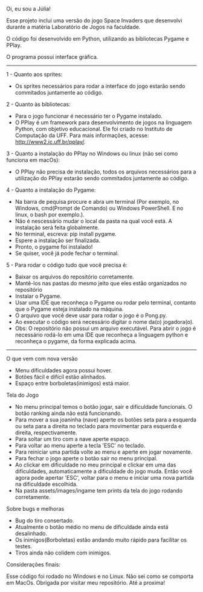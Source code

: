 Oi, eu sou a Júlia!

Esse projeto inclui uma versão do jogo Space Invaders que desenvolvi durante a matéria Laboratório de Jogos na faculdade.

O código foi desenvolvido em Python, utilizando as bibliotecas Pygame e PPlay.

O programa possui interface gráfica.

-----------------------------------------------------------------------------------------------------------------------------------------------------------------------------

1 - Quanto aos sprites:
- Os sprites necessários para rodar a interface do jogo estarão sendo commitados juntamente ao código.

2 - Quanto às bibliotecas:
- Para o jogo funcionar é necessário ter o Pygame instalado.
- O PPlay é um framework para desenvolvimento de jogos na linguagem Python, com objetivo educacional. Ele foi criado no Instituto de Computação da UFF. Para mais informações, acesse: http://www2.ic.uff.br/pplay/.

3 - Quanto a instalação do PPlay no Windows ou linux (não sei como funciona em macOs):
- O PPlay não precisa de instalação, todos os arquivos necessários para a utilização do PPlay estarão sendo commitados juntamente ao código.

4 - Quanto a instalação do Pygame:
- Na barra de pequisa procure e abra um terminal (Por exemplo, no Windows, cmd(Prompt de Comando) ou Windows PowerShell. E no linux, o bash por exemplo.).
- Não é nescessário mudar o local da pasta na qual você está. A instalação será feita globalmente. 
- No terminal, escreva: pip install pygame.
- Espere a instalação ser finalizada.
- Pronto, o pygame foi instalado!
- Se quiser, você já pode fechar o terminal.

5 - Para rodar o código tudo que você precisa é:
- Baixar os arquivos do repositório corretamente.
- Mantê-los nas pastas do mesmo jeito que eles estão organizados no repositório
- Instalar o Pygame.
- Usar uma IDE que reconheça o Pygame ou rodar pelo terminal, contanto que o Pygame esteja instalado na máquina.
- O arquivo que você deve usar para rodar o jogo é o Pong.py.
- Ao executar o código será necessário digitar o nome da(o) jogadora(o).
- Obs: O repositório não possui um arquivo executável. Para abrir o jogo é necessário rodá-lo em uma IDE que reconheça a linguagem python e reconheça o pygame, da forma explicada acima.

-----------------------------------------------------------------------------------------------------------------------------------------------------------------------------

O que vem com nova versão

- Menu dificuldades agora possui hover.
- Botões fácil e difícil estão alinhados.
- Espaço entre borboletas(inimigos) está maior.

Tela do Jogo

- No menu principal temos o botão jogar, sair e dificuldade funcionais. O botão ranking ainda não está funcionando.
- Para mover a sua joaninha (nave) aperte os botões seta para a esquerda ou seta para a direita no teclado para movimentar para esquerda e direita, respectivamente.
- Para soltar um tiro com a nave aperte espaço.
- Para voltar ao menu aperte a tecla 'ESC' no teclado.
- Para reiniciar uma partida volte ao menu e aperte em jogar novamente.
- Para fechar o jogo aperte o botão sair no menu principal.
- Ao clickar em dificuldade no meu principal e clickar em uma das dificuldades, automaticamente a dificuldade do jogo muda. Então você agora pode apertar 'ESC', voltar para o menu e iniciar uma nova partida na dificuldade escolhida.
- Na pasta assets/images/ingame tem prints da tela do jogo rodando corretamente.

Sobre bugs e melhoras

- Bug do tiro consertado.
- Atualmente o botão médio no menu de dificuldade ainda está desalinhado. 
- Os inimigos(Borboletas) estão andando muito rápido para facilitar os testes.
- Tiros ainda não colidem com inimigos.

Considerações finais:

Esse código foi rodado no Windows e no Linux. Não sei como se comporta em MacOs.
Obrigada por visitar meu repositório. Até a proxima!